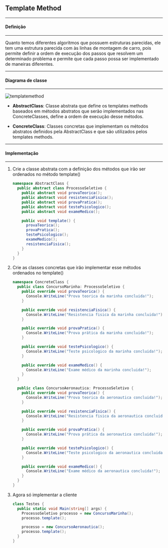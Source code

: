 ## Template Method
***
#### Definição
***

Quanto temos diferentes algoritmos que possuem estruturas parecidas, ele tem uma estrutura parecida com às linhas de montagem de carro, pois
permite definir a ordem de execução dos passos que resolvem um determinado problema e permite que cada passo possa ser implementado de maneiras
diferentes.

***
#### Diagrama de classe
***

![templatemethod](https://cloud.githubusercontent.com/assets/14116020/26087802/6a33da5a-39c9-11e7-9284-5a5bd5e3e195.png)

* **AbstractClass**: Classe abstrata que define os templates methods baseados em métodos abstratos que serão implementados nas ConcreteClasses,
  define a ordem de execução desse métodos.

* **ConcreteClass**: Classes concretas que implementam os métodos abstratos definidos pela AbstractClass e que são utilizados pelos templates methods.

***
#### Implementação
***

1. Crie a classe abstrata com a definição dos métodos que irão ser ordenados no método template()

    ```c#
    namespace AbstractClass {
      public abstract class ProcessoSeletivo {
        public abstract void provaTeorica();
        public abstract void resistenciaFisica();
        public abstract void provaPratica();
        public abstract void testePsicologico();
        public abstract void exameMedico();
    
        public void template() {
          provaTeorica();
          provaPratica();
          testePsicologico();
          exameMedico();
          resistenciaFisica();
        }
      }
    }
    ```

2. Crie as classes concretas que irão implementar esse métodos ordenados no template()

    ```c#
    namespace ConcreteClass {
      public class ConcursoMarinha: ProcessoSeletivo {
        public override void provaTeorica() {
          Console.WriteLine("Prova teorica da marinha concluida!");
        }
    
        public override void resistenciaFisica() {
          Console.WriteLine("Resistencia fisica da marinha concluida!");
        }
    
        public override void provaPratica() {
          Console.WriteLine("Prova prática da marinha concluida!");
        }
    
        public override void testePsicologico() {
          Console.WriteLine("Teste psicologico da marinha concluida!");
        }
    
        public override void exameMedico() {
          Console.WriteLine("Exame médico da marinha concluida!");
        }
      }
    
      public class ConcursoAeronautica: ProcessoSeletivo {
        public override void provaTeorica() {
          Console.WriteLine("Prova teorica da aeronautica concluida!");
        }
    
        public override void resistenciaFisica() {
          Console.WriteLine("Resistencia fisica da aeronautica concluida!");
        }
    
        public override void provaPratica() {
          Console.WriteLine("Prova prática da aeronautica concluida!");
        }
    
        public override void testePsicologico() {
          Console.WriteLine("Teste psicologico da aeronautica concluida!");
        }
    
        public override void exameMedico() {
          Console.WriteLine("Exame médico da aeronautica concluida!");
        }
      }
    }
    ```

3. Agora só implementar a cliente

    ```c#
    class Testes {
      public static void Main(string[] args) {
        ProcessoSeletivo processo = new ConcursoMarinha();
        processo.template();
    
        processo = new ConcursoAeronautica();
        processo.template();
      }
    }
    ```
